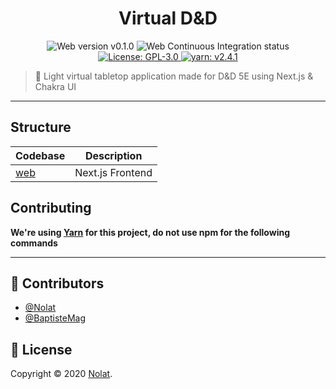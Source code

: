 <p align="center">
  <h1 align="center">Virtual D&D</h1>
</p>

<p align="center">
  <img alt="Web version v0.1.0" src="https://img.shields.io/static/v1?label=web%20version&message=v0.1.0&color=black&style=for-the-badge">
  <img alt="Web Continuous Integration status" src="https://img.shields.io/github/workflow/status/Nolat/virtual-dnd/ci-web?label=WEB%20CI&style=for-the-badge">
  <a href="https://github.com/Nolat/virtual-dnd/blob/main/LICENSE" target="_blank">
    <img alt="License: GPL-3.0" src="https://img.shields.io/github/license/Nolat/virtual-dnd?color=33CC12&style=for-the-badge" target="_blank" />
  </a>
  <a href="https://yarnpkg.com/" target="_blank">
    <img alt="yarn: v2.4.1" src="https://img.shields.io/static/v1?label=yarn&message=v2.4.1&color=blue&style=for-the-badge" target="_blank" />
  </a>
</p>

> 🎲 Light virtual tabletop application made for D&D 5E using Next.js & Chakra UI

---

## Structure

| Codebase             |      Description      |
| :------------------- | :-------------------: |
| [web](web)           |   Next.js Frontend    |

## Contributing

**We're using [Yarn](https://yarnpkg.com/) for this project, do not use npm for the following commands**

---

## 👥 Contributors

- [@Nolat](https://github.com/Nolat)
- [@BaptisteMag](https://github.com/BaptisteMag)

## 📝 License

Copyright © 2020 [Nolat](https://github.com/Nolat/virtual-dnd/blob/main/LICENSE).
